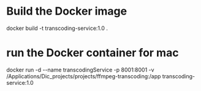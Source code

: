 # Build the Docker image
docker build -t transcoding-service:1.0 .

# run the Docker container for mac 
docker run -d --name transcodingService -p 8001:8001 -v /Applications/Dic_projects/projects/ffmpeg-transcoding:/app transcoding-service:1.0
